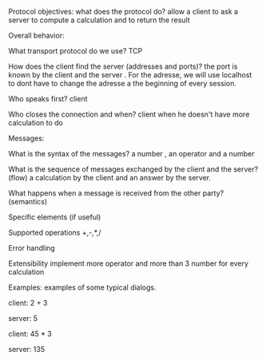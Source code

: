 Protocol objectives: what does the protocol do? allow a client to ask a server to compute a calculation and to return the result

Overall behavior:

What transport protocol do we use? TCP

How does the client find the server (addresses and ports)? the port is known by the client and the server . For the 
adresse, we will use localhost to dont have to change the adresse a the beginning of every session.

Who speaks first? client

Who closes the connection and when? client when he doesn't have more calculation to do

Messages:

What is the syntax of the messages? a number , an operator and a number

What is the sequence of messages exchanged by the client and the server? (flow) a calculation by the client and an 
answer by the server.

What happens when a message is received from the other party? (semantics)

Specific elements (if useful)

Supported operations +,-,*,/

Error handling

Extensibility implement more operator and more than 3 number for every calculation

Examples: examples of some typical dialogs.

client: 2 + 3

server: 5

client: 45 * 3

server: 135